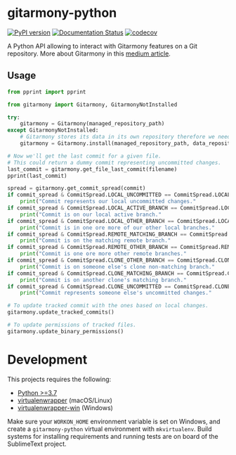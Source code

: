 # gitarmony-python

[![PyPI version](https://badge.fury.io/py/gitarmony-python.svg)](https://badge.fury.io/py/gitarmony-python)
[![Documentation Status](https://readthedocs.org/projects/gitarmony-python/badge/?version=latest)](https://gitarmony-python.readthedocs.io/en/latest)
[![codecov](https://codecov.io/gh/douglaslassance/gitarmony-python/branch/main/graph/badge.svg?token=5267NA3EQQ)](https://codecov.io/gh/douglaslassance/gitarmony-python)

A Python API allowing to interact with Gitarmony features on a Git repository.
More about Gitarmony in this [medium article]().

## Usage

```python
from pprint import pprint

from gitarmony import Gitarmony, GitarmonyNotInstalled

try:
    gitarmony = Gitarmony(managed_repository_path)
except GitarmonyNotInstalled:
    # Gitarmony stores its data in its own repository therefore we need to pass that repository URL.
    gitarmony = Gitarmony.install(managed_repository_path, data_repository_url)

# Now we'll get the last commit for a given file.
# This could return a dummy commit representing uncommitted changes.
last_commit = gitarmony.get_file_last_commit(filename)
pprint(last_commit)

spread = gitarmony.get_commit_spread(commit)
if commit_spread & CommitSpread.LOCAL_UNCOMMITTED == CommitSpread.LOCAL_UNCOMMITTED:
    print("Commit represents our local uncommitted changes."
if commit_spread & CommitSpread.LOCAL_ACTIVE_BRANCH == CommitSpread.LOCAL_ACTIVE_BRANCH:
    print("Commit is on our local active branch."
if commit_spread & CommitSpread.LOCAL_OTHER_BRANCH == CommitSpread.LOCAL_OTHER_BRANCH:
    print("Commit is in one ore more of our other local branches."
if commit_spread & CommitSpread.REMOTE_MATCHING_BRANCH == CommitSpread.REMOTE_MATCHING_BRANCH:
    print("Commit is on the matching remote branch."
if commit_spread & CommitSpread.REMOTE_OTHER_BRANCH == CommitSpread.REMOTE_OTHER_BRANCH:
    print("Commit is one ore more other remote branches."
if commit_spread & CommitSpread.CLONE_OTHER_BRANCH == CommitSpread.CLONE_OTHER_BRANCH:
    print("Commit is on someone else's clone non-matching branch."
if commit_spread & CommitSpread.CLONE_MATCHING_BRANCH == CommitSpread.CLONE_MATCHING_BRANCH:
    print("Commit is on another clone's matching branch."
if commit_spread & CommitSpread.CLONE_UNCOMMITTED == CommitSpread.CLONE_UNCOMMITTED:
    print("Commit represents someone else's uncommitted changes."

# To update tracked commit with the ones based on local changes.
gitarmony.update_tracked_commits()

# To update permissions of tracked files.
gitarmony.update_binary_permissions()
```

# Development

This projects requires the following:

-   [Python >=3.7](https://www.python.org/downloads/)
-   [virtualenwrapper](https://pypi.org/project/virtualenvwrapper/) (macOS/Linux)
-   [virtualenwrapper-win](https://pypi.org/project/virtualenvwrapper-win/) (Windows)

Make sure your `WORKON_HOME` environment variable is set on Windows, and create a `gitarmony-python` virtual environment with `mkvirtualenv`.
Build systems for installing requirements and running tests are on board of the SublimeText project.
